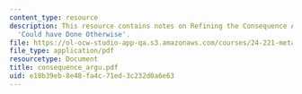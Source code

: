```yaml
---
content_type: resource
description: This resource contains notes on Refining the Consequence Argument and
  'Could have Done Otherwise'.
file: https://ol-ocw-studio-app-qa.s3.amazonaws.com/courses/24-221-metaphysics-free-will-fall-2004/e18b39eb8e48fa4c71ed3c232d0a6e63_consequence_argu.pdf
file_type: application/pdf
resourcetype: Document
title: consequence_argu.pdf
uid: e18b39eb-8e48-fa4c-71ed-3c232d0a6e63
---
```

